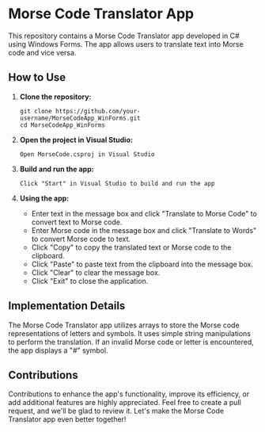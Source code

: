 # Morse Code Translator App

This repository contains a Morse Code Translator app developed in C# using Windows Forms. The app allows users to translate text into Morse code and vice versa.

## How to Use

1. **Clone the repository:** 
   ```
   git clone https://github.com/your-username/MorseCodeApp_WinForms.git
   cd MorseCodeApp_WinForms
   ```

2. **Open the project in Visual Studio:**
   ```
   Open MorseCode.csproj in Visual Studio
   ```

3. **Build and run the app:**
   ```
   Click "Start" in Visual Studio to build and run the app
   ```

4. **Using the app:**
   - Enter text in the message box and click "Translate to Morse Code" to convert text to Morse code.
   - Enter Morse code in the message box and click "Translate to Words" to convert Morse code to text.
   - Click "Copy" to copy the translated text or Morse code to the clipboard.
   - Click "Paste" to paste text from the clipboard into the message box.
   - Click "Clear" to clear the message box.
   - Click "Exit" to close the application.

## Implementation Details

The Morse Code Translator app utilizes arrays to store the Morse code representations of letters and symbols. It uses simple string manipulations to perform the translation. If an invalid Morse code or letter is encountered, the app displays a "#" symbol.

## Contributions

Contributions to enhance the app's functionality, improve its efficiency, or add additional features are highly appreciated. Feel free to create a pull request, and we'll be glad to review it. Let's make the Morse Code Translator app even better together!
